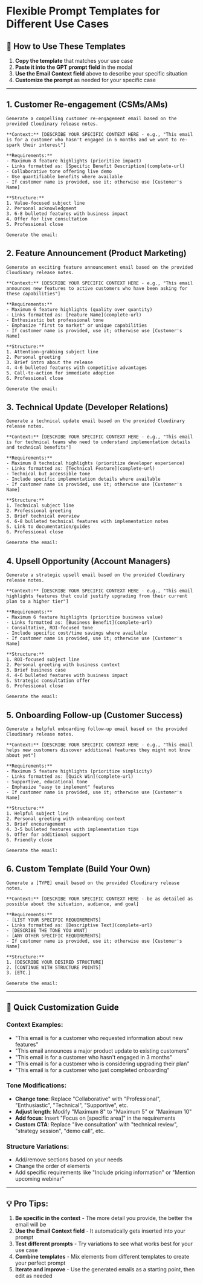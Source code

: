 # Flexible Prompt Templates for Different Use Cases

## 🎯 **How to Use These Templates**

1. **Copy the template** that matches your use case
2. **Paste it into the GPT prompt field** in the modal
3. **Use the Email Context field** above to describe your specific situation
4. **Customize the prompt** as needed for your specific case

---

## 1. Customer Re-engagement (CSMs/AMs)

```
Generate a compelling customer re-engagement email based on the provided Cloudinary release notes.

**Context:** [DESCRIBE YOUR SPECIFIC CONTEXT HERE - e.g., "This email is for a customer who hasn't engaged in 6 months and we want to re-spark their interest"]

**Requirements:**
- Maximum 8 feature highlights (prioritize impact)
- Links formatted as: [Specific Benefit Description](complete-url)
- Collaborative tone offering live demo
- Use quantifiable benefits where available
- If customer name is provided, use it; otherwise use [Customer's Name]

**Structure:**
1. Value-focused subject line
2. Personal acknowledgment
3. 6-8 bulleted features with business impact
4. Offer for live consultation
5. Professional close

Generate the email:
```

## 2. Feature Announcement (Product Marketing)

```
Generate an exciting feature announcement email based on the provided Cloudinary release notes.

**Context:** [DESCRIBE YOUR SPECIFIC CONTEXT HERE - e.g., "This email announces new features to active customers who have been asking for these capabilities"]

**Requirements:**
- Maximum 6 feature highlights (quality over quantity)
- Links formatted as: [Feature Name](complete-url)
- Enthusiastic but professional tone
- Emphasize "first to market" or unique capabilities
- If customer name is provided, use it; otherwise use [Customer's Name]

**Structure:**
1. Attention-grabbing subject line
2. Personal greeting
3. Brief intro about the release
4. 4-6 bulleted features with competitive advantages
5. Call-to-action for immediate adoption
6. Professional close

Generate the email:
```

## 3. Technical Update (Developer Relations)

```
Generate a technical update email based on the provided Cloudinary release notes.

**Context:** [DESCRIBE YOUR SPECIFIC CONTEXT HERE - e.g., "This email is for technical teams who need to understand implementation details and technical benefits"]

**Requirements:**
- Maximum 8 technical highlights (prioritize developer experience)
- Links formatted as: [Technical Feature](complete-url)
- Technical but accessible tone
- Include specific implementation details where available
- If customer name is provided, use it; otherwise use [Customer's Name]

**Structure:**
1. Technical subject line
2. Professional greeting
3. Brief technical overview
4. 6-8 bulleted technical features with implementation notes
5. Link to documentation/guides
6. Professional close

Generate the email:
```

## 4. Upsell Opportunity (Account Managers)

```
Generate a strategic upsell email based on the provided Cloudinary release notes.

**Context:** [DESCRIBE YOUR SPECIFIC CONTEXT HERE - e.g., "This email highlights features that could justify upgrading from their current plan to a higher tier"]

**Requirements:**
- Maximum 6 feature highlights (prioritize business value)
- Links formatted as: [Business Benefit](complete-url)
- Consultative, ROI-focused tone
- Include specific cost/time savings where available
- If customer name is provided, use it; otherwise use [Customer's Name]

**Structure:**
1. ROI-focused subject line
2. Personal greeting with business context
3. Brief business case
4. 4-6 bulleted features with business impact
5. Strategic consultation offer
6. Professional close

Generate the email:
```

## 5. Onboarding Follow-up (Customer Success)

```
Generate a helpful onboarding follow-up email based on the provided Cloudinary release notes.

**Context:** [DESCRIBE YOUR SPECIFIC CONTEXT HERE - e.g., "This email helps new customers discover additional features they might not know about yet"]

**Requirements:**
- Maximum 5 feature highlights (prioritize simplicity)
- Links formatted as: [Quick Win](complete-url)
- Supportive, educational tone
- Emphasize "easy to implement" features
- If customer name is provided, use it; otherwise use [Customer's Name]

**Structure:**
1. Helpful subject line
2. Personal greeting with onboarding context
3. Brief encouragement
4. 3-5 bulleted features with implementation tips
5. Offer for additional support
6. Friendly close

Generate the email:
```

## 6. Custom Template (Build Your Own)

```
Generate a [TYPE] email based on the provided Cloudinary release notes.

**Context:** [DESCRIBE YOUR SPECIFIC CONTEXT HERE - be as detailed as possible about the situation, audience, and goal]

**Requirements:**
- [LIST YOUR SPECIFIC REQUIREMENTS]
- Links formatted as: [Descriptive Text](complete-url)
- [DESCRIBE THE TONE YOU WANT]
- [ANY OTHER SPECIFIC REQUIREMENTS]
- If customer name is provided, use it; otherwise use [Customer's Name]

**Structure:**
1. [DESCRIBE YOUR DESIRED STRUCTURE]
2. [CONTINUE WITH STRUCTURE POINTS]
3. [ETC.]

Generate the email:
```

---

## 🚀 **Quick Customization Guide**

### **Context Examples:**

- "This email is for a customer who requested information about new features"
- "This email announces a major product update to existing customers"
- "This email is for a customer who hasn't engaged in 3 months"
- "This email is for a customer who is considering upgrading their plan"
- "This email is for a customer who just completed onboarding"

### **Tone Modifications:**

- **Change tone**: Replace "Collaborative" with "Professional", "Enthusiastic", "Technical", "Supportive", etc.
- **Adjust length**: Modify "Maximum 8" to "Maximum 5" or "Maximum 10"
- **Add focus**: Insert "Focus on [specific area]" in the requirements
- **Custom CTA**: Replace "live consultation" with "technical review", "strategy session", "demo call", etc.

### **Structure Variations:**

- Add/remove sections based on your needs
- Change the order of elements
- Add specific requirements like "Include pricing information" or "Mention upcoming webinar"

---

## 💡 **Pro Tips:**

1. **Be specific in the context** - The more detail you provide, the better the email will be
2. **Use the Email Context field** - It automatically gets inserted into your prompt
3. **Test different prompts** - Try variations to see what works best for your use case
4. **Combine templates** - Mix elements from different templates to create your perfect prompt
5. **Iterate and improve** - Use the generated emails as a starting point, then edit as needed
